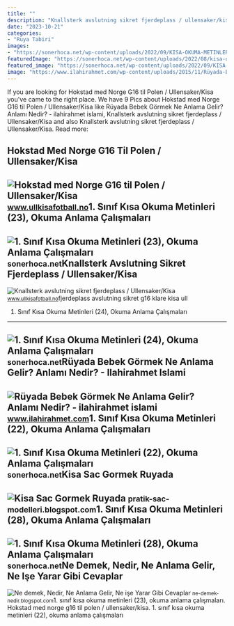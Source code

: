 ```yaml
---
title: ""
description: "Knallsterk avslutning sikret fjerdeplass / ullensaker/kisa"
date: "2023-10-21"
categories:
- "Ruya Tabiri"
images:
- "https://sonerhoca.net/wp-content/uploads/2022/09/KISA-OKUMA-METINLERI-24-scaled.jpg"
featuredImage: "https://sonerhoca.net/wp-content/uploads/2022/08/kisa-okuma-anlama-22.jpg"
featured_image: "https://sonerhoca.net/wp-content/uploads/2022/09/KISA-OKUMA-METINLERI-28-scaled.jpg"
image: "https://www.ilahirahmet.com/wp-content/uploads/2015/11/Rüyada-Bebek-Görmek-Ne-Anlama-Gelir.jpg"
---
```


If you are looking for Hokstad med Norge G16 til Polen / Ullensaker/Kisa you've came to the right place. We have 9 Pics about Hokstad med Norge G16 til Polen / Ullensaker/Kisa like Rüyada Bebek Görmek Ne Anlama Gelir? Anlamı Nedir? - ilahirahmet islami, Knallsterk avslutning sikret fjerdeplass / Ullensaker/Kisa and also Knallsterk avslutning sikret fjerdeplass / Ullensaker/Kisa. Read more:

Hokstad Med Norge G16 Til Polen / Ullensaker/Kisa
-------------------------------------------------

 ![Hokstad med Norge G16 til Polen / Ullensaker/Kisa](https://www.ullkisafotball.no/nyheter/hokstad-med-norge-g16-til-polen/_/image/5cb8c603-f591-4eec-af4d-fead29bdd7a3:97f8a2ecae9bcd4123da88e5e7ab6d0dbae7ce1d/wide-1600-900/Hokstad.jpg) <small>www.ullkisafotball.no</small>1. Sınıf Kısa Okuma Metinleri (23), Okuma Anlama Çalışmaları
------------------------------------------------------------

 ![1. Sınıf Kısa Okuma Metinleri (23), Okuma Anlama Çalışmaları](https://sonerhoca.net/wp-content/uploads/2022/09/KISA-OKUMA-METINLERI-23-scaled.jpg) <small>sonerhoca.net</small>Knallsterk Avslutning Sikret Fjerdeplass / Ullensaker/Kisa
----------------------------------------------------------

 ![Knallsterk avslutning sikret fjerdeplass / Ullensaker/Kisa](https://www.ullkisafotball.no/nyheter/knallsterk-avslutning-sikret-fjerdeplass/_/image/222b84c0-1c33-419d-9597-a4eda5fe52d0:084d1753ad0ccb385dd720e2a62fd113de80aa46/wide-1600-900/G16-1.jpg) <small>www.ullkisafotball.no</small>fjerdeplass avslutning sikret g16 klare kisa ull

1. Sınıf Kısa Okuma Metinleri (24), Okuma Anlama Çalışmaları
------------------------------------------------------------

 ![1. Sınıf Kısa Okuma Metinleri (24), Okuma Anlama Çalışmaları](https://sonerhoca.net/wp-content/uploads/2022/09/KISA-OKUMA-METINLERI-24-scaled.jpg) <small>sonerhoca.net</small>Rüyada Bebek Görmek Ne Anlama Gelir? Anlamı Nedir? - Ilahirahmet Islami
-----------------------------------------------------------------------

 ![Rüyada Bebek Görmek Ne Anlama Gelir? Anlamı Nedir? - ilahirahmet islami](https://www.ilahirahmet.com/wp-content/uploads/2015/11/Rüyada-Bebek-Görmek-Ne-Anlama-Gelir.jpg) <small>www.ilahirahmet.com</small>1. Sınıf Kısa Okuma Metinleri (22), Okuma Anlama Çalışmaları
------------------------------------------------------------

 ![1. Sınıf Kısa Okuma Metinleri (22), Okuma Anlama Çalışmaları](https://sonerhoca.net/wp-content/uploads/2022/08/kisa-okuma-anlama-22.jpg) <small>sonerhoca.net</small>Kisa Sac Gormek Ruyada
----------------------

 ![Kisa Sac Gormek Ruyada](https://www.diyadinnet.com/d/ruya/ruyada-sac-gormek-ne-anlama-gelir-601.jpg) <small>pratik-sac-modelleri.blogspot.com</small>1. Sınıf Kısa Okuma Metinleri (28), Okuma Anlama Çalışmaları
------------------------------------------------------------

 ![1. Sınıf Kısa Okuma Metinleri (28), Okuma Anlama Çalışmaları](https://sonerhoca.net/wp-content/uploads/2022/09/KISA-OKUMA-METINLERI-28-scaled.jpg) <small>sonerhoca.net</small>Ne Demek, Nedir, Ne Anlama Gelir, Ne Işe Yarar Gibi Cevaplar
------------------------------------------------------------

 ![Ne demek, Nedir, Ne Anlama Gelir, Ne işe Yarar Gibi Cevaplar](https://2.bp.blogspot.com/-pOxI32MXf1s/UcmTCU-2hxI/AAAAAAAAAL0/tTaoEUV03g0/s1600/Çoklu+Ortam+(Multimedya)+Nedir,+Ne+demektir,+Ne+anlama+gelir,+ne+işe+yarar.jpg) <small>ne-demek-nedir.blogspot.com</small>1\. sınıf kısa okuma metinleri (23), okuma anlama çalışmaları. Hokstad med norge g16 til polen / ullensaker/kisa. 1. sınıf kısa okuma metinleri (22), okuma anlama çalışmaları
